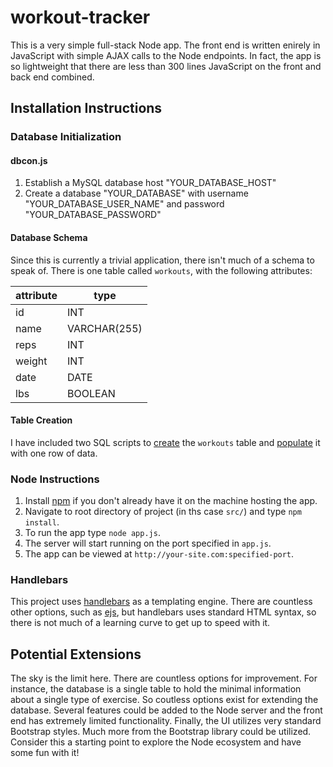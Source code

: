 # workout-tracker

This is a very simple full-stack Node app. The front end is written enirely in JavaScript with simple AJAX calls to the Node endpoints. In fact, the app is so lightweight that there are less than 300 lines JavaScript on the front and back end combined.

## Installation Instructions

### Database Initialization
#### dbcon.js
1) Establish a MySQL database host "YOUR_DATABASE_HOST"
2) Create a database "YOUR_DATABASE" with username "YOUR_DATABASE_USER_NAME" and password "YOUR_DATABASE_PASSWORD"

#### Database Schema
Since this is currently a trivial application, there isn't much of a schema to speak of. There is one table called ```workouts```, with the following attributes:

attribute | type
--------- | ----
id | INT
name | VARCHAR(255)
reps | INT
weight | INT
date | DATE
lbs | BOOLEAN

#### Table Creation
I have included two SQL scripts to [create](/sql/table_creation.sql) the ```workouts``` table and [populate](/sql/table_insertions.sql) it with one row of data.

### Node Instructions
1) Install [npm](https://www.npmjs.com/) if you don't already have it on the machine hosting the app.
2) Navigate to root directory of project (in ths case ```src/```) and type ```npm install```.
3) To run the app type ```node app.js```.
4) The server will start running on the port specified in ```app.js```.
5) The app can be viewed at ```http://your-site.com:specified-port```.

### Handlebars
This project uses [handlebars](https://handlebarsjs.com/) as a templating engine. There are countless other options, such as [ejs](http://ejs.co/), but handlebars uses standard HTML syntax, so there is not much of a learning curve to get up to speed with it.


## Potential Extensions
The sky is the limit here. There are countless options for improvement. For instance, the database is a single table to hold the minimal information about a single type of exercise. So coutless options exist for extending the database. Several features could be added to the Node server and the front end has extremely limited functionality. Finally, the UI utilizes very standard Bootstrap styles. Much more from the Bootstrap library could be utilized. Consider this a starting point to explore the Node ecosystem and have some fun with it!
